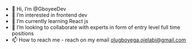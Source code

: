 - 👋 Hi, I’m @GboyeeDev
- 👀 I’m interested in frontend dev
- 🌱 I’m currently learning React js
- 💞️ I’m looking to collaborate with experts in form of entry level full time positions
- 📫 How to reach me - reach on my email olugboyega.ojelabi@gmail.com

<!---
GboyeeDev/GboyeeDev is a ✨ special ✨ repository because its `README.md` (this file) appears on your GitHub profile.
You can click the Preview link to take a look at your changes.
--->
